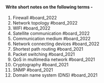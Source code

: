 #### Write  short notes on the following  terms -
1. Firewall #board_2022 
2. Network topology #board_2022 
3. WIFI #board_2022 
4. Satellite communication #board_2022 
5. Communication medium #board_2022 
6. Network connecting devices #board_2022 
7. Shortest path routing #board_2021 
8. Packet switching #board_2021 
9. QoS in multimedia network #board_2021 
10. Cryptography #board_2021 
11. SNMP #board_2021 
12. Domain name system (DNS) #board_2021 